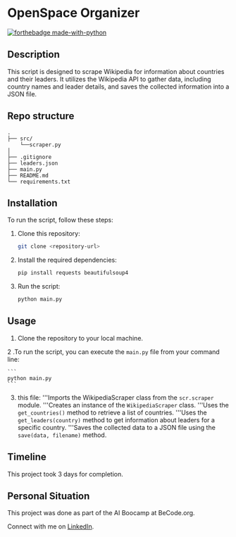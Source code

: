 # OpenSpace Organizer
[![forthebadge made-with-python](https://ForTheBadge.com/images/badges/made-with-python.svg)](https://www.python.org/)

## Description

This script is designed to scrape Wikipedia for information about countries and their leaders. It utilizes the Wikipedia API to gather data, including country names and leader details, and saves the collected information into a JSON file.

## Repo structure

```
.
├── src/
    └──scraper.py
│    
├── .gitignore
├── leaders.json
├── main.py
├── README.md
└── requirements.txt
```

## Installation

To run the script, follow these steps:

1. Clone this repository:

    ```bash
    git clone <repository-url>
    ```

2. Install the required dependencies:

    ```bash
    pip install requests beautifulsoup4
    ```

3. Run the script:

    ```bash
    python main.py
    ```


## Usage

1. Clone the repository to your local machine.

2 .To run the script, you can execute the `main.py` file from your command line:

    ```
    python main.py
    ```

3. this file:
    '''Imports the WikipediaScraper class from the `scr.scraper` module.
    '''Creates an instance of the `WikipediaScraper` class.
    '''Uses the `get_countries()` method to retrieve a list of countries.
    '''Uses the `get_leaders(country)` method to get information about leaders for a specific country.
    '''Saves the collected data to a JSON file using the `save(data, filename)` method.

## Timeline

This project took 3 days for completion.

## Personal Situation
This project was done as part of the AI Boocamp at BeCode.org. 

Connect with me on [LinkedIn](https://www.linkedin.com/in/ariana-bik-62213a107/).